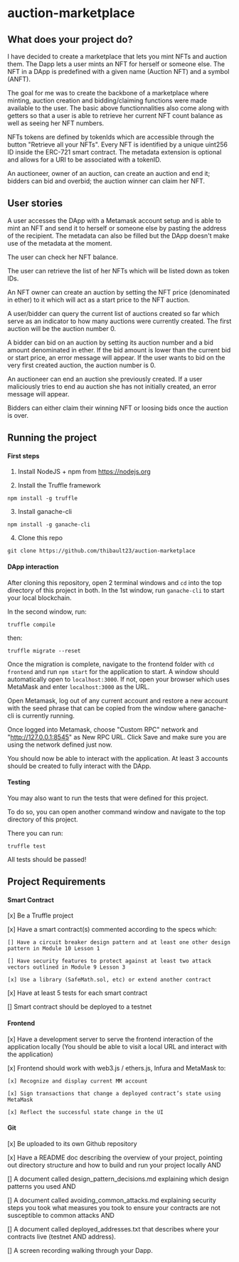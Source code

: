# auction-marketplace

## What does your project do?

I have decided to create a marketplace that lets you mint NFTs and auction them. The Dapp lets a user mints an NFT for herself or someone else. The NFT in a DApp is predefined with a given name (Auction NFT) and a symbol (ANFT).

The goal for me was to create the backbone of a marketplace where minting, auction creation and bidding/claiming functions were made available to the user.
The basic above functionnalities also come along with getters so that a user is able to retrieve her current NFT count balance as well as seeing her NFT numbers.

NFTs tokens are defined by tokenIds which are accessible through the button "Retrieve all your NFTs". Every NFT is identified by a unique uint256 ID inside the ERC-721 smart contract. The metadata extension is optional and allows for a URI to be associated with a tokenID.

An auctioneer, owner of an auction, can create an auction and end it; bidders can bid and overbid; the auction winner can claim her NFT.

## User stories

A user accesses the DApp with a Metamask account setup and is able to mint an NFT and send it to herself or someone else by pasting the address of the recipient.
The metadata can also be filled but the DApp doesn't make use of the metadata at the moment.

The user can check her NFT balance.

The user can retrieve the list of her NFTs which will be listed down as token IDs.

An NFT owner can create an auction by setting the NFT price (denominated in ether) to it which will act as a start price to the NFT auction.

A user/bidder can query the current list of auctions created so far which serve as an indicator to how many auctions were currently created. The first auction will be the auction number 0.

A bidder can bid on an auction by setting its auction number and a bid amount denominated in ether. If the bid amount is lower than the current bid or start price, an error message will appear. If the user wants to bid on the very first created auction, the auction number is 0.

An auctioneer can end an auction she previously created. If a user maliciously tries to end au auction she has not initially created, an error message will appear.

Bidders can either claim their winning NFT or loosing bids once the auction is over.


## Running the project

#### First steps

1. Install NodeJS + npm from https://nodejs.org

2. Install the Truffle framework
```console
npm install -g truffle
```

3. Install ganache-cli
```console
npm install -g ganache-cli
```

4. Clone this repo
```console
git clone https://github.com/thibault23/auction-marketplace
```

#### DApp interaction

After cloning this repository, open 2 terminal windows and `cd` into the top directory of this project in both.
In the 1st window, run `ganache-cli` to start your local blockchain.

In the second window, run:

```console
truffle compile
```

then:

```console
truffle migrate --reset
```

Once the migration is complete, navigate to the frontend folder with `cd frontend` and run `npm start` for the application to start.
A window should automatically open to `localhost:3000`. If not, open your browser which uses MetaMask and enter `localhost:3000` as the URL.

Open Metamask, log out of any current account and restore a new account with the seed phrase that can be copied from the window where ganache-cli is currently running.

Once logged into Metamask, choose "Custom RPC" network and "http://127.0.0.1:8545" as New RPC URL. Click Save and make sure you are using the network defined just now.

You should now be able to interact with the application. At least 3 accounts should be created to fully interact with the DApp.

#### Testing

You may also want to run the tests that were defined for this project.

To do so, you can open another command window and navigate to the top directory of this project.

There you can run:

```console
truffle test
```

All tests should be passed!

## Project Requirements

#### Smart Contract
[x] Be a Truffle project

[x] Have a smart contract(s) commented according to the specs which:

    [] Have a circuit breaker design pattern and at least one other design pattern in Module 10 Lesson 1

    [] Have security features to protect against at least two attack vectors outlined in Module 9 Lesson 3

    [x] Use a library (SafeMath.sol, etc) or extend another contract

[x] Have at least 5 tests for each smart contract

[] Smart contract should be deployed to a testnet

#### Frontend
[x] Have a development server to serve the frontend interaction of the application locally (You should be able to visit a local URL and interact with the application)

[x] Frontend should work with web3.js / ethers.js, Infura and MetaMask to:

    [x] Recognize and display current MM account

    [x] Sign transactions that change a deployed contract’s state using MetaMask
    
    [x] Reflect the successful state change in the UI


#### Git
[x] Be uploaded to its own Github repository

[x] Have a README doc describing the overview of your project, pointing out directory structure and how to build and run your project locally AND

[] A document called design_pattern_decisions.md explaining which design patterns you used AND

[] A document called avoiding_common_attacks.md explaining security steps you took what measures you took to ensure your contracts are not susceptible to common attacks AND

[] A document called deployed_addresses.txt that describes where your contracts live (testnet AND address).

[] A screen recording walking through your Dapp.
